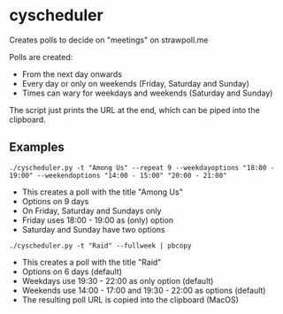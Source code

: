 # cyscheduler

Creates polls to decide on "meetings" on strawpoll.me

Polls are created:
- From the next day onwards
- Every day or only on weekends (Friday, Saturday and Sunday)
- Times can wary for weekdays and weekends (Saturday and Sunday)

The script just prints the URL at the end, which can be piped into the clipboard.

## Examples

```
./cyscheduler.py -t "Among Us" --repeat 9 --weekdayoptions "18:00 - 19:00" --weekendoptions "14:00 - 15:00" "20:00 - 21:00"
```

- This creates a poll with the title "Among Us"
- Options on 9 days
- On Friday, Saturday and Sundays only
- Friday uses 18:00 - 19:00 as (only) option
- Saturday and Sunday have two options

```
./cyscheduler.py -t "Raid" --fullweek | pbcopy
```

- This creates a poll with the title "Raid"
- Options on 6 days (default)
- Weekdays use 19:30 - 22:00 as only option (default)
- Weekends use 14:00 - 17:00 and 19:30 - 22:00 as options (default)
- The resulting poll URL is copied into the clipboard (MacOS)
